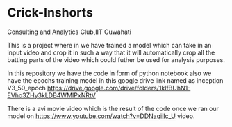 # Crick-Inshorts
Consulting and Analytics Club,IIT Guwahati

This is a project where in we have trained a model which can take in an input video and crop it in such a way that it will automatically crop all the batting parts of the video which could futher be used for analysis purposes.

In this repository we have the code in form of python notebook also we have the epochs training model in this google drive link named as inception V3_50_epoch https://drive.google.com/drive/folders/1klfBUhN1-EVho3ZHy3kLDB4WMIPxNRtV 

There is a avi movie video which is the result of the code once we ran our model on https://www.youtube.com/watch?v=DDNaqiiIc_U video.
